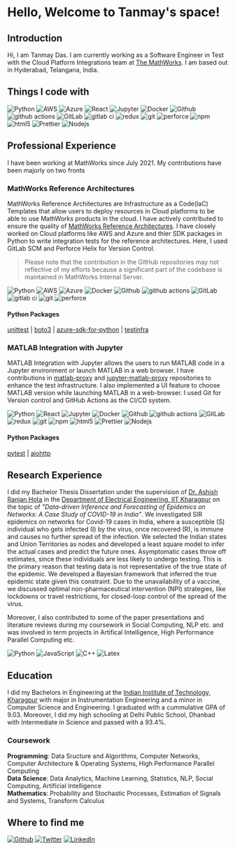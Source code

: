 # Hello, Welcome to Tanmay's space!

## Introduction
Hi, I am Tanmay Das. I am currently working as a Software Engineer in Test with the Cloud Platform Integrations team at [The MathWorks](https://in.mathworks.com/). I am based out in Hyderabad, Telangana, India. 

## Things I code with
<p>
  <img alt="Python" src="https://img.shields.io/badge/python-3670A0?style=flat-square&logo=python&logoColor=ffdd54">
  <img alt="AWS" src="https://img.shields.io/badge/AWS-%23FF9900.svg?style=flat-square&logo=amazon-aws&logoColor=white">
  <img alt="Azure" src="https://img.shields.io/badge/azure-%230072C6.svg?style=flat-square&logo=microsoftazure&logoColor=white">
  <img alt="React" src="https://img.shields.io/badge/-React-45b8d8?style=flat-square&logo=react&logoColor=white" />
  <img alt="Jupyter" src="https://img.shields.io/badge/jupyter-%23FA0F00.svg?style=flat-square&logo=jupyter&logoColor=white">
  <img alt="Docker" src="https://img.shields.io/badge/-Docker-46a2f1?style=flat-square&logo=docker&logoColor=white" />
  <img alt="Github" src="https://img.shields.io/badge/GitHub-%2312100E.svg?&style=flat-square&logo=Github&logoColor=white" />
  <img alt="github actions" src="https://img.shields.io/badge/-Github_Actions-2088FF?style=flat-square&logo=github-actions&logoColor=white" />
  <img alt="GitLab" src="https://img.shields.io/badge/gitlab-%23181717.svg?style=flat-square&logo=gitlab&logoColor=white">
  <img alt="gitlab ci" src="https://img.shields.io/badge/gitlab%20ci-%23181717.svg?style=flat-square&logo=gitlab&logoColor=white">
  <img alt="redux" src="https://img.shields.io/badge/-Redux-764ABC?style=flat-square&logo=redux&logoColor=white" />
  <img alt="git" src="https://img.shields.io/badge/-Git-F05032?style=flat-square&logo=git&logoColor=white" />
  <img alt="perforce" src="https://img.shields.io/badge/-PERFORCE%20HELIX-00AEEF?style=flat-square&logo=Perforce&logoColor=white">
  <img alt="npm" src="https://img.shields.io/badge/-NPM-CB3837?style=flat-square&logo=npm&logoColor=white" />
  <img alt="html5" src="https://img.shields.io/badge/-HTML5-E34F26?style=flat-square&logo=html5&logoColor=white" />
  <img alt="Prettier" src="https://img.shields.io/badge/-Prettier-F7B93E?style=flat-square&logo=prettier&logoColor=white" />
  <img alt="Nodejs" src="https://img.shields.io/badge/-Nodejs-43853d?style=flat-square&logo=Node.js&logoColor=white" />
</p>

## Professional Experience
I have been working at MathWorks since July 2021. My contributions have been majorly on two fronts
### MathWorks Reference Architectures
MathWorks Reference Architectures are Infrastructure as a Code(IaC) Templates that allow users to deploy resources in Cloud platforms to be able to use MathWorks products in the cloud. I have actively contributed to ensure the quality of [MathWorks Reference Architectures](https://github.com/mathworks-ref-arch). I have closely worked on Cloud platforms like AWS and Azure and thier SDK packages in Python to write integration tests for the reference architectures. Here, I used GitLab SCM and Perforce Helix for Version Control.
> Please note that the contribution in the GitHub repositories may not reflective of my efforts because a significant part of the codebase is maintained in MathWorks Internal Server.

<p>
  <img alt="Python" src="https://img.shields.io/badge/python-3670A0?style=flat-square&logo=python&logoColor=ffdd54">
  <img alt="AWS" src="https://img.shields.io/badge/AWS-%23FF9900.svg?style=flat-square&logo=amazon-aws&logoColor=white">
  <img alt="Azure" src="https://img.shields.io/badge/azure-%230072C6.svg?style=flat-square&logo=microsoftazure&logoColor=white">
  <img alt="Docker" src="https://img.shields.io/badge/-Docker-46a2f1?style=flat-square&logo=docker&logoColor=white" />
  <img alt="Github" src="https://img.shields.io/badge/GitHub-%2312100E.svg?&style=flat-square&logo=Github&logoColor=white" />
  <img alt="github actions" src="https://img.shields.io/badge/-Github_Actions-2088FF?style=flat-square&logo=github-actions&logoColor=white" />
  <img alt="GitLab" src="https://img.shields.io/badge/gitlab-%23181717.svg?style=flat-square&logo=gitlab&logoColor=white">
  <img alt="gitlab ci" src="https://img.shields.io/badge/gitlab%20ci-%23181717.svg?style=flat-square&logo=gitlab&logoColor=white">
  <img alt="git" src="https://img.shields.io/badge/-Git-F05032?style=flat-square&logo=git&logoColor=white" />
  <img alt="perforce" src="https://img.shields.io/badge/-PERFORCE%20HELIX-00AEEF?style=flat-square&logo=Perforce&logoColor=white">
</p>

#### Python Packages
[unittest](https://docs.python.org/3/library/unittest.html) | [boto3](https://pypi.org/project/boto3/) | [azure-sdk-for-python](https://learn.microsoft.com/en-us/azure/developer/python/sdk/azure-sdk-overview) | [testinfra](https://pypi.org/project/testinfra/)
### MATLAB Integration with Jupyter
MATLAB Integration with Jupyter allows the users to run MATLAB code in a Jupyter environment or launch MATLAB in a web browser. I have contributions in [matlab-proxy](https://github.com/mathworks/matlab-proxy) and [jupyter-matlab-proxy](https://github.com/mathworks/jupyter-matlab-proxy) repositories to enhance the test infrastructure. I also implemented a UI feature to choose MATLAB version while launching MATLAB in a web-browser. I used Git for Version control and GitHub Actions as the CI/CD system.

<p>
  <img alt="Python" src="https://img.shields.io/badge/python-3670A0?style=flat-square&logo=python&logoColor=ffdd54">
  <img alt="React" src="https://img.shields.io/badge/-React-45b8d8?style=flat-square&logo=react&logoColor=white" />
  <img alt="Jupyter" src="https://img.shields.io/badge/jupyter-%23FA0F00.svg?style=flat-square&logo=jupyter&logoColor=white">
  <img alt="Docker" src="https://img.shields.io/badge/-Docker-46a2f1?style=flat-square&logo=docker&logoColor=white" />
  <img alt="Github" src="https://img.shields.io/badge/GitHub-%2312100E.svg?&style=flat-square&logo=Github&logoColor=white" />
  <img alt="github actions" src="https://img.shields.io/badge/-Github_Actions-2088FF?style=flat-square&logo=github-actions&logoColor=white" />
  <img alt="GitLab" src="https://img.shields.io/badge/gitlab-%23181717.svg?style=flat-square&logo=gitlab&logoColor=white">
  <img alt="redux" src="https://img.shields.io/badge/-Redux-764ABC?style=flat-square&logo=redux&logoColor=white" />
  <img alt="git" src="https://img.shields.io/badge/-Git-F05032?style=flat-square&logo=git&logoColor=white" />
  <img alt="npm" src="https://img.shields.io/badge/-NPM-CB3837?style=flat-square&logo=npm&logoColor=white" />
  <img alt="html5" src="https://img.shields.io/badge/-HTML5-E34F26?style=flat-square&logo=html5&logoColor=white" />
  <img alt="Prettier" src="https://img.shields.io/badge/-Prettier-F7B93E?style=flat-square&logo=prettier&logoColor=white" />
  <img alt="Nodejs" src="https://img.shields.io/badge/-Nodejs-43853d?style=flat-square&logo=Node.js&logoColor=white" />
</p>

#### Python Packages
[pytest](https://pypi.org/project/pytest/) | [aiohttp](https://pypi.org/project/aiohttp/)

## Research Experience
I did my Bachelor Thesis Dissertation under the supervision of [Dr. Ashish Ranjan Hota](http://www.facweb.iitkgp.ac.in/~ahota/index.html) in the [Department of Electrical Engineering, IIT Kharagpur](http://www.ee.iitkgp.ac.in/) on the topic of _"Data-driven Inference and Forecasting of Epidemics on Networks: A Case Study of COVID-19 in India"_. We investigated SIR epidemics on networks for Covid-19 cases in India, where a susceptible (S) individual who gets infected (I) by the virus, once recovered (R), is immune and causes no further spread of the infection. We selected the Indian states and Union Territories as nodes and developed a least square model to infer the actual cases and predict the future ones. Asymptomatic cases throw off estimates, since these individuals are less likely to undergo testing. This is the primary reason that testing data is not representative of the true state of the epidemic. We developed a Bayesian framework that inferred the true epidemic state given this constraint. Due to the unavailability of a vaccine, we discussed optimal non-pharmaceutical intervention (NPI) strategies, like lockdowns or travel restrictions, for closed-loop control of the spread of the virus.

Moreover, I also contributed to some of the paper presentations and literature reviews during my coursework in Social Computing, NLP etc. and was involved in term projects in Artifical Intelligence, High Performance Parallel Computing etc.

<p>
  <img alt="Python" src="https://img.shields.io/badge/python-3670A0?style=flat-square&logo=python&logoColor=ffdd54">
  <img alt="JavaScript" src="https://img.shields.io/badge/javascript-%23323330.svg?style=flat-square&logo=javascript&logoColor=%23F7DF1E" />
  <img alt="C++" src="https://img.shields.io/badge/c++-%2300599C.svg?style=flat-square&logo=c%2B%2B&logoColor=white" />
  <img alt="Latex" src="https://img.shields.io/badge/latex-%23008080.svg?style=flat-square&logo=latex&logoColor=white">
</p>


## Education
I did my Bachelors in Engineering at the [Indian Institute of Technology, Kharagpur](http://www.iitkgp.ac.in/) with major in Instrumentation Engineering and a minor in Computer Science and Engineering. I graduated with a cummulative GPA of 9.03. Moreover, I did my high schooling at Delhi Public School, Dhanbad with Intermediate in Science and passed with a 93.4%.
### Coursework
**Programming**: Data Sructure and Algorithms, Computer Networks, Computer Architecture & Operating Systems, High Performance Parallel Computing </br>
**Data Science**: Data Analytics, Machine Learning, Statistics, NLP, Social Computing, Artificial Intelligence </br>
**Mathematics**: Probability and Stochastic Processes, Estimation of Signals and Systems, Transform Calculus </br>

## Where to find me
<p>
<a href="https://github.com/tdas3001" target="_blank"><img alt="Github" src="https://img.shields.io/badge/GitHub-%2312100E.svg?&style=flat-square&logo=Github&logoColor=white" /></a>
<a href="https://twitter.com/TanmayDas3001" target="_blank"><img alt="Twitter" src="https://img.shields.io/badge/twitter-%231DA1F2.svg?&style=flat-square&logo=twitter&logoColor=white" /></a>
<a href="https://www.linkedin.com/in/tanmaydas3001/" target="_blank"><img alt="LinkedIn" src="https://img.shields.io/badge/linkedin-%230077B5.svg?&style=flat-square&logo=linkedin&logoColor=white" /></a>
</p>
